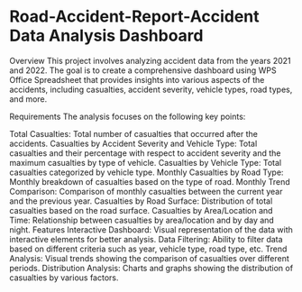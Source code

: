 # Road-Accident-Report-Accident Data Analysis Dashboard
Overview
This project involves analyzing accident data from the years 2021 and 2022. The goal is to create a comprehensive dashboard using WPS Office Spreadsheet that provides insights into various aspects of the accidents, including casualties, accident severity, vehicle types, road types, and more.

Requirements
The analysis focuses on the following key points:

Total Casualties: Total number of casualties that occurred after the accidents.
Casualties by Accident Severity and Vehicle Type: Total casualties and their percentage with respect to accident severity and the maximum casualties by type of vehicle.
Casualties by Vehicle Type: Total casualties categorized by vehicle type.
Monthly Casualties by Road Type: Monthly breakdown of casualties based on the type of road.
Monthly Trend Comparison: Comparison of monthly casualties between the current year and the previous year.
Casualties by Road Surface: Distribution of total casualties based on the road surface.
Casualties by Area/Location and Time: Relationship between casualties by area/location and by day and night.
Features
Interactive Dashboard: Visual representation of the data with interactive elements for better analysis.
Data Filtering: Ability to filter data based on different criteria such as year, vehicle type, road type, etc.
Trend Analysis: Visual trends showing the comparison of casualties over different periods.
Distribution Analysis: Charts and graphs showing the distribution of casualties by various factors.
